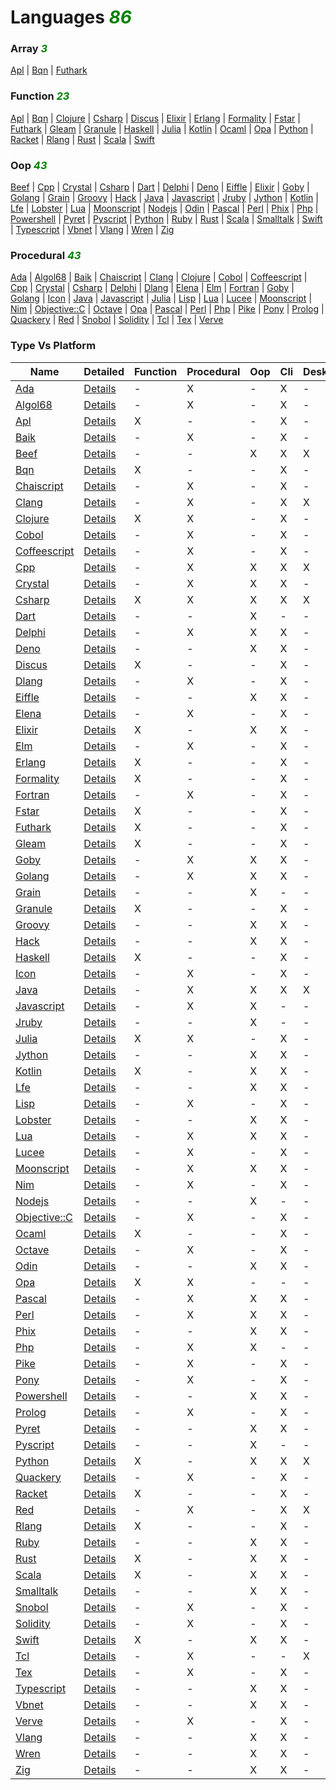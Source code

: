# Languages <i style='color:green;'>86</i>

### Array <i style='color:green;'>3</i>
[Apl](https://github.com/bearddan2000?tab=repositories&q=apl&type=&language=&sort=) | [Bqn](https://github.com/bearddan2000?tab=repositories&q=bqn&type=&language=&sort=) | [Futhark](https://github.com/bearddan2000?tab=repositories&q=futhark&type=&language=&sort=)
### Function <i style='color:green;'>23</i>
[Apl](https://github.com/bearddan2000?tab=repositories&q=apl&type=&language=&sort=) | [Bqn](https://github.com/bearddan2000?tab=repositories&q=bqn&type=&language=&sort=) | [Clojure](https://github.com/bearddan2000?tab=repositories&q=clojure&type=&language=&sort=) | [Csharp](https://github.com/bearddan2000?tab=repositories&q=csharp&type=&language=&sort=) | [Discus](https://github.com/bearddan2000?tab=repositories&q=discus&type=&language=&sort=) | [Elixir](https://github.com/bearddan2000?tab=repositories&q=elixir&type=&language=&sort=) | [Erlang](https://github.com/bearddan2000?tab=repositories&q=erlang&type=&language=&sort=) | [Formality](https://github.com/bearddan2000?tab=repositories&q=formality&type=&language=&sort=) | [Fstar](https://github.com/bearddan2000?tab=repositories&q=fstar&type=&language=&sort=) | [Futhark](https://github.com/bearddan2000?tab=repositories&q=futhark&type=&language=&sort=) | [Gleam](https://github.com/bearddan2000?tab=repositories&q=gleam&type=&language=&sort=) | [Granule](https://github.com/bearddan2000?tab=repositories&q=granule&type=&language=&sort=) | [Haskell](https://github.com/bearddan2000?tab=repositories&q=haskell&type=&language=&sort=) | [Julia](https://github.com/bearddan2000?tab=repositories&q=julia&type=&language=&sort=) | [Kotlin](https://github.com/bearddan2000?tab=repositories&q=kotlin&type=&language=&sort=) | [Ocaml](https://github.com/bearddan2000?tab=repositories&q=ocaml&type=&language=&sort=) | [Opa](https://github.com/bearddan2000?tab=repositories&q=opa&type=&language=&sort=) | [Python](https://github.com/bearddan2000?tab=repositories&q=python&type=&language=&sort=) | [Racket](https://github.com/bearddan2000?tab=repositories&q=racket&type=&language=&sort=) | [Rlang](https://github.com/bearddan2000?tab=repositories&q=rlang&type=&language=&sort=) | [Rust](https://github.com/bearddan2000?tab=repositories&q=rust&type=&language=&sort=) | [Scala](https://github.com/bearddan2000?tab=repositories&q=scala&type=&language=&sort=) | [Swift](https://github.com/bearddan2000?tab=repositories&q=swift&type=&language=&sort=)
### Oop <i style='color:green;'>43</i>
[Beef](https://github.com/bearddan2000?tab=repositories&q=beef&type=&language=&sort=) | [Cpp](https://github.com/bearddan2000?tab=repositories&q=cpp&type=&language=&sort=) | [Crystal](https://github.com/bearddan2000?tab=repositories&q=crystal&type=&language=&sort=) | [Csharp](https://github.com/bearddan2000?tab=repositories&q=csharp&type=&language=&sort=) | [Dart](https://github.com/bearddan2000?tab=repositories&q=dart&type=&language=&sort=) | [Delphi](https://github.com/bearddan2000?tab=repositories&q=delphi&type=&language=&sort=) | [Deno](https://github.com/bearddan2000?tab=repositories&q=deno&type=&language=&sort=) | [Eiffle](https://github.com/bearddan2000?tab=repositories&q=eiffle&type=&language=&sort=) | [Elixir](https://github.com/bearddan2000?tab=repositories&q=elixir&type=&language=&sort=) | [Goby](https://github.com/bearddan2000?tab=repositories&q=goby&type=&language=&sort=) | [Golang](https://github.com/bearddan2000?tab=repositories&q=golang&type=&language=&sort=) | [Grain](https://github.com/bearddan2000?tab=repositories&q=grain&type=&language=&sort=) | [Groovy](https://github.com/bearddan2000?tab=repositories&q=groovy&type=&language=&sort=) | [Hack](https://github.com/bearddan2000?tab=repositories&q=hack&type=&language=&sort=) | [Java](https://github.com/bearddan2000?tab=repositories&q=java&type=&language=&sort=) | [Javascript](https://github.com/bearddan2000?tab=repositories&q=javascript&type=&language=&sort=) | [Jruby](https://github.com/bearddan2000?tab=repositories&q=jruby&type=&language=&sort=) | [Jython](https://github.com/bearddan2000?tab=repositories&q=jython&type=&language=&sort=) | [Kotlin](https://github.com/bearddan2000?tab=repositories&q=kotlin&type=&language=&sort=) | [Lfe](https://github.com/bearddan2000?tab=repositories&q=lfe&type=&language=&sort=) | [Lobster](https://github.com/bearddan2000?tab=repositories&q=lobster&type=&language=&sort=) | [Lua](https://github.com/bearddan2000?tab=repositories&q=lua&type=&language=&sort=) | [Moonscript](https://github.com/bearddan2000?tab=repositories&q=moonscript&type=&language=&sort=) | [Nodejs](https://github.com/bearddan2000?tab=repositories&q=nodejs&type=&language=&sort=) | [Odin](https://github.com/bearddan2000?tab=repositories&q=odin&type=&language=&sort=) | [Pascal](https://github.com/bearddan2000?tab=repositories&q=pascal&type=&language=&sort=) | [Perl](https://github.com/bearddan2000?tab=repositories&q=perl&type=&language=&sort=) | [Phix](https://github.com/bearddan2000?tab=repositories&q=phix&type=&language=&sort=) | [Php](https://github.com/bearddan2000?tab=repositories&q=php&type=&language=&sort=) | [Powershell](https://github.com/bearddan2000?tab=repositories&q=powershell&type=&language=&sort=) | [Pyret](https://github.com/bearddan2000?tab=repositories&q=pyret&type=&language=&sort=) | [Pyscript](https://github.com/bearddan2000?tab=repositories&q=pyscript&type=&language=&sort=) | [Python](https://github.com/bearddan2000?tab=repositories&q=python&type=&language=&sort=) | [Ruby](https://github.com/bearddan2000?tab=repositories&q=ruby&type=&language=&sort=) | [Rust](https://github.com/bearddan2000?tab=repositories&q=rust&type=&language=&sort=) | [Scala](https://github.com/bearddan2000?tab=repositories&q=scala&type=&language=&sort=) | [Smalltalk](https://github.com/bearddan2000?tab=repositories&q=smalltalk&type=&language=&sort=) | [Swift](https://github.com/bearddan2000?tab=repositories&q=swift&type=&language=&sort=) | [Typescript](https://github.com/bearddan2000?tab=repositories&q=typescript&type=&language=&sort=) | [Vbnet](https://github.com/bearddan2000?tab=repositories&q=vbnet&type=&language=&sort=) | [Vlang](https://github.com/bearddan2000?tab=repositories&q=vlang&type=&language=&sort=) | [Wren](https://github.com/bearddan2000?tab=repositories&q=wren&type=&language=&sort=) | [Zig](https://github.com/bearddan2000?tab=repositories&q=zig&type=&language=&sort=)
### Procedural <i style='color:green;'>43</i>
[Ada](https://github.com/bearddan2000?tab=repositories&q=ada&type=&language=&sort=) | [Algol68](https://github.com/bearddan2000?tab=repositories&q=algol68&type=&language=&sort=) | [Baik](https://github.com/bearddan2000?tab=repositories&q=baik&type=&language=&sort=) | [Chaiscript](https://github.com/bearddan2000?tab=repositories&q=chaiscript&type=&language=&sort=) | [Clang](https://github.com/bearddan2000?tab=repositories&q=clang&type=&language=&sort=) | [Clojure](https://github.com/bearddan2000?tab=repositories&q=clojure&type=&language=&sort=) | [Cobol](https://github.com/bearddan2000?tab=repositories&q=cobol&type=&language=&sort=) | [Coffeescript](https://github.com/bearddan2000?tab=repositories&q=coffeescript&type=&language=&sort=) | [Cpp](https://github.com/bearddan2000?tab=repositories&q=cpp&type=&language=&sort=) | [Crystal](https://github.com/bearddan2000?tab=repositories&q=crystal&type=&language=&sort=) | [Csharp](https://github.com/bearddan2000?tab=repositories&q=csharp&type=&language=&sort=) | [Delphi](https://github.com/bearddan2000?tab=repositories&q=delphi&type=&language=&sort=) | [Dlang](https://github.com/bearddan2000?tab=repositories&q=dlang&type=&language=&sort=) | [Elena](https://github.com/bearddan2000?tab=repositories&q=elena&type=&language=&sort=) | [Elm](https://github.com/bearddan2000?tab=repositories&q=elm&type=&language=&sort=) | [Fortran](https://github.com/bearddan2000?tab=repositories&q=fortran&type=&language=&sort=) | [Goby](https://github.com/bearddan2000?tab=repositories&q=goby&type=&language=&sort=) | [Golang](https://github.com/bearddan2000?tab=repositories&q=golang&type=&language=&sort=) | [Icon](https://github.com/bearddan2000?tab=repositories&q=icon&type=&language=&sort=) | [Java](https://github.com/bearddan2000?tab=repositories&q=java&type=&language=&sort=) | [Javascript](https://github.com/bearddan2000?tab=repositories&q=javascript&type=&language=&sort=) | [Julia](https://github.com/bearddan2000?tab=repositories&q=julia&type=&language=&sort=) | [Lisp](https://github.com/bearddan2000?tab=repositories&q=lisp&type=&language=&sort=) | [Lua](https://github.com/bearddan2000?tab=repositories&q=lua&type=&language=&sort=) | [Lucee](https://github.com/bearddan2000?tab=repositories&q=lucee&type=&language=&sort=) | [Moonscript](https://github.com/bearddan2000?tab=repositories&q=moonscript&type=&language=&sort=) | [Nim](https://github.com/bearddan2000?tab=repositories&q=nim&type=&language=&sort=) | [Objective::C](https://github.com/bearddan2000?tab=repositories&q=objective::c&type=&language=&sort=) | [Octave](https://github.com/bearddan2000?tab=repositories&q=octave&type=&language=&sort=) | [Opa](https://github.com/bearddan2000?tab=repositories&q=opa&type=&language=&sort=) | [Pascal](https://github.com/bearddan2000?tab=repositories&q=pascal&type=&language=&sort=) | [Perl](https://github.com/bearddan2000?tab=repositories&q=perl&type=&language=&sort=) | [Php](https://github.com/bearddan2000?tab=repositories&q=php&type=&language=&sort=) | [Pike](https://github.com/bearddan2000?tab=repositories&q=pike&type=&language=&sort=) | [Pony](https://github.com/bearddan2000?tab=repositories&q=pony&type=&language=&sort=) | [Prolog](https://github.com/bearddan2000?tab=repositories&q=prolog&type=&language=&sort=) | [Quackery](https://github.com/bearddan2000?tab=repositories&q=quackery&type=&language=&sort=) | [Red](https://github.com/bearddan2000?tab=repositories&q=red&type=&language=&sort=) | [Snobol](https://github.com/bearddan2000?tab=repositories&q=snobol&type=&language=&sort=) | [Solidity](https://github.com/bearddan2000?tab=repositories&q=solidity&type=&language=&sort=) | [Tcl](https://github.com/bearddan2000?tab=repositories&q=tcl&type=&language=&sort=) | [Tex](https://github.com/bearddan2000?tab=repositories&q=tex&type=&language=&sort=) | [Verve](https://github.com/bearddan2000?tab=repositories&q=verve&type=&language=&sort=)
### Type Vs Platform
Name | Detailed | Function | Procedural | Oop | Cli | Desktop | Web
---- | -------- | -------- | ---------- | --- | --- | ------- | ---
[Ada](https://github.com/bearddan2000?tab=repositories&q=ada&type=&language=&sort=) | [Details](ADA.md) | - | X | - | X | - | X
[Algol68](https://github.com/bearddan2000?tab=repositories&q=algol68&type=&language=&sort=) | [Details](ALGOL68.md) | - | X | - | X | - | -
[Apl](https://github.com/bearddan2000?tab=repositories&q=apl&type=&language=&sort=) | [Details](APL.md) | X | - | - | X | - | -
[Baik](https://github.com/bearddan2000?tab=repositories&q=baik&type=&language=&sort=) | [Details](BAIK.md) | - | X | - | X | - | -
[Beef](https://github.com/bearddan2000?tab=repositories&q=beef&type=&language=&sort=) | [Details](BEEF.md) | - | - | X | X | X | -
[Bqn](https://github.com/bearddan2000?tab=repositories&q=bqn&type=&language=&sort=) | [Details](BQN.md) | X | - | - | X | - | -
[Chaiscript](https://github.com/bearddan2000?tab=repositories&q=chaiscript&type=&language=&sort=) | [Details](CHAISCRIPT.md) | - | X | - | X | - | -
[Clang](https://github.com/bearddan2000?tab=repositories&q=clang&type=&language=&sort=) | [Details](CLANG.md) | - | X | - | X | X | -
[Clojure](https://github.com/bearddan2000?tab=repositories&q=clojure&type=&language=&sort=) | [Details](CLOJURE.md) | X | X | - | X | - | X
[Cobol](https://github.com/bearddan2000?tab=repositories&q=cobol&type=&language=&sort=) | [Details](COBOL.md) | - | X | - | X | - | -
[Coffeescript](https://github.com/bearddan2000?tab=repositories&q=coffeescript&type=&language=&sort=) | [Details](COFFEESCRIPT.md) | - | X | - | X | - | X
[Cpp](https://github.com/bearddan2000?tab=repositories&q=cpp&type=&language=&sort=) | [Details](CPP.md) | - | X | X | X | X | -
[Crystal](https://github.com/bearddan2000?tab=repositories&q=crystal&type=&language=&sort=) | [Details](CRYSTAL.md) | - | X | X | X | - | X
[Csharp](https://github.com/bearddan2000?tab=repositories&q=csharp&type=&language=&sort=) | [Details](CSHARP.md) | X | X | X | X | X | X
[Dart](https://github.com/bearddan2000?tab=repositories&q=dart&type=&language=&sort=) | [Details](DART.md) | - | - | X | - | - | X
[Delphi](https://github.com/bearddan2000?tab=repositories&q=delphi&type=&language=&sort=) | [Details](DELPHI.md) | - | X | X | X | - | X
[Deno](https://github.com/bearddan2000?tab=repositories&q=deno&type=&language=&sort=) | [Details](DENO.md) | - | - | X | X | - | X
[Discus](https://github.com/bearddan2000?tab=repositories&q=discus&type=&language=&sort=) | [Details](DISCUS.md) | X | - | - | X | - | -
[Dlang](https://github.com/bearddan2000?tab=repositories&q=dlang&type=&language=&sort=) | [Details](DLANG.md) | - | X | - | X | - | -
[Eiffle](https://github.com/bearddan2000?tab=repositories&q=eiffle&type=&language=&sort=) | [Details](EIFFLE.md) | - | - | X | X | - | X
[Elena](https://github.com/bearddan2000?tab=repositories&q=elena&type=&language=&sort=) | [Details](ELENA.md) | - | X | - | X | - | X
[Elixir](https://github.com/bearddan2000?tab=repositories&q=elixir&type=&language=&sort=) | [Details](ELIXIR.md) | X | - | X | X | - | X
[Elm](https://github.com/bearddan2000?tab=repositories&q=elm&type=&language=&sort=) | [Details](ELM.md) | - | X | - | X | - | X
[Erlang](https://github.com/bearddan2000?tab=repositories&q=erlang&type=&language=&sort=) | [Details](ERLANG.md) | X | - | - | X | - | -
[Formality](https://github.com/bearddan2000?tab=repositories&q=formality&type=&language=&sort=) | [Details](FORMALITY.md) | X | - | - | X | - | X
[Fortran](https://github.com/bearddan2000?tab=repositories&q=fortran&type=&language=&sort=) | [Details](FORTRAN.md) | - | X | - | X | - | -
[Fstar](https://github.com/bearddan2000?tab=repositories&q=fstar&type=&language=&sort=) | [Details](FSTAR.md) | X | - | - | X | - | X
[Futhark](https://github.com/bearddan2000?tab=repositories&q=futhark&type=&language=&sort=) | [Details](FUTHARK.md) | X | - | - | X | - | -
[Gleam](https://github.com/bearddan2000?tab=repositories&q=gleam&type=&language=&sort=) | [Details](GLEAM.md) | X | - | - | X | - | X
[Goby](https://github.com/bearddan2000?tab=repositories&q=goby&type=&language=&sort=) | [Details](GOBY.md) | - | X | X | X | - | X
[Golang](https://github.com/bearddan2000?tab=repositories&q=golang&type=&language=&sort=) | [Details](GOLANG.md) | - | X | X | X | - | X
[Grain](https://github.com/bearddan2000?tab=repositories&q=grain&type=&language=&sort=) | [Details](GRAIN.md) | - | - | X | - | - | X
[Granule](https://github.com/bearddan2000?tab=repositories&q=granule&type=&language=&sort=) | [Details](GRANULE.md) | X | - | - | X | - | -
[Groovy](https://github.com/bearddan2000?tab=repositories&q=groovy&type=&language=&sort=) | [Details](GROOVY.md) | - | - | X | X | - | X
[Hack](https://github.com/bearddan2000?tab=repositories&q=hack&type=&language=&sort=) | [Details](HACK.md) | - | - | X | X | - | X
[Haskell](https://github.com/bearddan2000?tab=repositories&q=haskell&type=&language=&sort=) | [Details](HASKELL.md) | X | - | - | X | - | -
[Icon](https://github.com/bearddan2000?tab=repositories&q=icon&type=&language=&sort=) | [Details](ICON.md) | - | X | - | X | - | -
[Java](https://github.com/bearddan2000?tab=repositories&q=java&type=&language=&sort=) | [Details](JAVA.md) | - | X | X | X | X | X
[Javascript](https://github.com/bearddan2000?tab=repositories&q=javascript&type=&language=&sort=) | [Details](JAVASCRIPT.md) | - | X | X | - | - | X
[Jruby](https://github.com/bearddan2000?tab=repositories&q=jruby&type=&language=&sort=) | [Details](JRUBY.md) | - | - | X | - | - | X
[Julia](https://github.com/bearddan2000?tab=repositories&q=julia&type=&language=&sort=) | [Details](JULIA.md) | X | X | - | X | - | -
[Jython](https://github.com/bearddan2000?tab=repositories&q=jython&type=&language=&sort=) | [Details](JYTHON.md) | - | - | X | X | - | X
[Kotlin](https://github.com/bearddan2000?tab=repositories&q=kotlin&type=&language=&sort=) | [Details](KOTLIN.md) | X | - | X | X | - | X
[Lfe](https://github.com/bearddan2000?tab=repositories&q=lfe&type=&language=&sort=) | [Details](LFE.md) | - | - | X | X | - | -
[Lisp](https://github.com/bearddan2000?tab=repositories&q=lisp&type=&language=&sort=) | [Details](LISP.md) | - | X | - | X | - | X
[Lobster](https://github.com/bearddan2000?tab=repositories&q=lobster&type=&language=&sort=) | [Details](LOBSTER.md) | - | - | X | X | - | -
[Lua](https://github.com/bearddan2000?tab=repositories&q=lua&type=&language=&sort=) | [Details](LUA.md) | - | X | X | X | - | X
[Lucee](https://github.com/bearddan2000?tab=repositories&q=lucee&type=&language=&sort=) | [Details](LUCEE.md) | - | X | - | X | - | X
[Moonscript](https://github.com/bearddan2000?tab=repositories&q=moonscript&type=&language=&sort=) | [Details](MOONSCRIPT.md) | - | X | X | X | - | -
[Nim](https://github.com/bearddan2000?tab=repositories&q=nim&type=&language=&sort=) | [Details](NIM.md) | - | X | - | X | - | -
[Nodejs](https://github.com/bearddan2000?tab=repositories&q=nodejs&type=&language=&sort=) | [Details](NODEJS.md) | - | - | X | - | - | X
[Objective::C](https://github.com/bearddan2000?tab=repositories&q=objective::c&type=&language=&sort=) | [Details](OBJECTIVE::C.md) | - | X | - | X | - | X
[Ocaml](https://github.com/bearddan2000?tab=repositories&q=ocaml&type=&language=&sort=) | [Details](OCAML.md) | X | - | - | X | - | X
[Octave](https://github.com/bearddan2000?tab=repositories&q=octave&type=&language=&sort=) | [Details](OCTAVE.md) | - | X | - | X | - | -
[Odin](https://github.com/bearddan2000?tab=repositories&q=odin&type=&language=&sort=) | [Details](ODIN.md) | - | - | X | X | - | -
[Opa](https://github.com/bearddan2000?tab=repositories&q=opa&type=&language=&sort=) | [Details](OPA.md) | X | X | - | - | - | X
[Pascal](https://github.com/bearddan2000?tab=repositories&q=pascal&type=&language=&sort=) | [Details](PASCAL.md) | - | X | X | X | - | -
[Perl](https://github.com/bearddan2000?tab=repositories&q=perl&type=&language=&sort=) | [Details](PERL.md) | - | X | X | X | - | X
[Phix](https://github.com/bearddan2000?tab=repositories&q=phix&type=&language=&sort=) | [Details](PHIX.md) | - | - | X | X | - | X
[Php](https://github.com/bearddan2000?tab=repositories&q=php&type=&language=&sort=) | [Details](PHP.md) | - | X | X | - | - | X
[Pike](https://github.com/bearddan2000?tab=repositories&q=pike&type=&language=&sort=) | [Details](PIKE.md) | - | X | - | X | - | X
[Pony](https://github.com/bearddan2000?tab=repositories&q=pony&type=&language=&sort=) | [Details](PONY.md) | - | X | - | X | - | -
[Powershell](https://github.com/bearddan2000?tab=repositories&q=powershell&type=&language=&sort=) | [Details](POWERSHELL.md) | - | - | X | X | - | -
[Prolog](https://github.com/bearddan2000?tab=repositories&q=prolog&type=&language=&sort=) | [Details](PROLOG.md) | - | X | - | X | - | -
[Pyret](https://github.com/bearddan2000?tab=repositories&q=pyret&type=&language=&sort=) | [Details](PYRET.md) | - | - | X | X | - | X
[Pyscript](https://github.com/bearddan2000?tab=repositories&q=pyscript&type=&language=&sort=) | [Details](PYSCRIPT.md) | - | - | X | - | - | X
[Python](https://github.com/bearddan2000?tab=repositories&q=python&type=&language=&sort=) | [Details](PYTHON.md) | X | - | X | X | X | X
[Quackery](https://github.com/bearddan2000?tab=repositories&q=quackery&type=&language=&sort=) | [Details](QUACKERY.md) | - | X | - | X | - | -
[Racket](https://github.com/bearddan2000?tab=repositories&q=racket&type=&language=&sort=) | [Details](RACKET.md) | X | - | - | X | - | -
[Red](https://github.com/bearddan2000?tab=repositories&q=red&type=&language=&sort=) | [Details](RED.md) | - | X | - | X | X | -
[Rlang](https://github.com/bearddan2000?tab=repositories&q=rlang&type=&language=&sort=) | [Details](RLANG.md) | X | - | - | X | - | -
[Ruby](https://github.com/bearddan2000?tab=repositories&q=ruby&type=&language=&sort=) | [Details](RUBY.md) | - | - | X | X | - | X
[Rust](https://github.com/bearddan2000?tab=repositories&q=rust&type=&language=&sort=) | [Details](RUST.md) | X | - | X | X | - | X
[Scala](https://github.com/bearddan2000?tab=repositories&q=scala&type=&language=&sort=) | [Details](SCALA.md) | X | - | X | X | - | X
[Smalltalk](https://github.com/bearddan2000?tab=repositories&q=smalltalk&type=&language=&sort=) | [Details](SMALLTALK.md) | - | - | X | X | - | -
[Snobol](https://github.com/bearddan2000?tab=repositories&q=snobol&type=&language=&sort=) | [Details](SNOBOL.md) | - | X | - | X | - | -
[Solidity](https://github.com/bearddan2000?tab=repositories&q=solidity&type=&language=&sort=) | [Details](SOLIDITY.md) | - | X | - | X | - | X
[Swift](https://github.com/bearddan2000?tab=repositories&q=swift&type=&language=&sort=) | [Details](SWIFT.md) | X | - | X | X | - | X
[Tcl](https://github.com/bearddan2000?tab=repositories&q=tcl&type=&language=&sort=) | [Details](TCL.md) | - | X | - | - | X | -
[Tex](https://github.com/bearddan2000?tab=repositories&q=tex&type=&language=&sort=) | [Details](TEX.md) | - | X | - | X | - | -
[Typescript](https://github.com/bearddan2000?tab=repositories&q=typescript&type=&language=&sort=) | [Details](TYPESCRIPT.md) | - | - | X | X | - | X
[Vbnet](https://github.com/bearddan2000?tab=repositories&q=vbnet&type=&language=&sort=) | [Details](VBNET.md) | - | - | X | X | - | X
[Verve](https://github.com/bearddan2000?tab=repositories&q=verve&type=&language=&sort=) | [Details](VERVE.md) | - | X | - | X | - | -
[Vlang](https://github.com/bearddan2000?tab=repositories&q=vlang&type=&language=&sort=) | [Details](VLANG.md) | - | - | X | X | - | -
[Wren](https://github.com/bearddan2000?tab=repositories&q=wren&type=&language=&sort=) | [Details](WREN.md) | - | - | X | X | - | -
[Zig](https://github.com/bearddan2000?tab=repositories&q=zig&type=&language=&sort=) | [Details](ZIG.md) | - | - | X | X | - | -